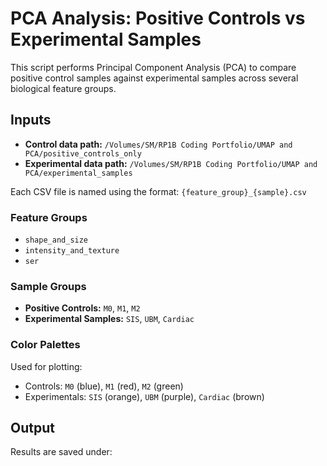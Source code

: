 # PCA Analysis: Positive Controls vs Experimental Samples

This script performs Principal Component Analysis (PCA) to compare positive control samples against experimental samples across several biological feature groups.

## Inputs

- **Control data path:** `/Volumes/SM/RP1B Coding Portfolio/UMAP and PCA/positive_controls_only`
- **Experimental data path:** `/Volumes/SM/RP1B Coding Portfolio/UMAP and PCA/experimental_samples`

Each CSV file is named using the format: `{feature_group}_{sample}.csv`

### Feature Groups

- `shape_and_size`
- `intensity_and_texture`
- `ser`

### Sample Groups

- **Positive Controls:** `M0`, `M1`, `M2`
- **Experimental Samples:** `SIS`, `UBM`, `Cardiac`

### Color Palettes

Used for plotting:
- Controls: `M0` (blue), `M1` (red), `M2` (green)
- Experimentals: `SIS` (orange), `UBM` (purple), `Cardiac` (brown)

## Output

Results are saved under:
